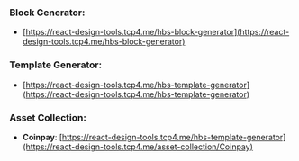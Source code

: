 ### Block Generator: 
  - [https://react-design-tools.tcp4.me/hbs-block-generator](https://react-design-tools.tcp4.me/hbs-block-generator)
    
### Template Generator: 
  - [https://react-design-tools.tcp4.me/hbs-template-generator](https://react-design-tools.tcp4.me/hbs-template-generator)

### Asset Collection:
  - **Coinpay**: [https://react-design-tools.tcp4.me/hbs-template-generator](https://react-design-tools.tcp4.me/asset-collection/Coinpay)
